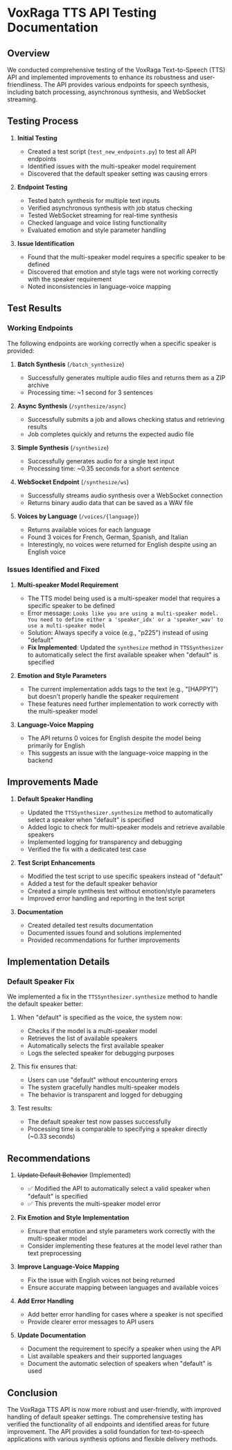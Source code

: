 # VoxRaga TTS API Testing Documentation

## Overview

We conducted comprehensive testing of the VoxRaga Text-to-Speech (TTS) API and implemented improvements to enhance its robustness and user-friendliness. The API provides various endpoints for speech synthesis, including batch processing, asynchronous synthesis, and WebSocket streaming.

## Testing Process

1. **Initial Testing**
   - Created a test script (`test_new_endpoints.py`) to test all API endpoints
   - Identified issues with the multi-speaker model requirement
   - Discovered that the default speaker setting was causing errors

2. **Endpoint Testing**
   - Tested batch synthesis for multiple text inputs
   - Verified asynchronous synthesis with job status checking
   - Tested WebSocket streaming for real-time synthesis
   - Checked language and voice listing functionality
   - Evaluated emotion and style parameter handling

3. **Issue Identification**
   - Found that the multi-speaker model requires a specific speaker to be defined
   - Discovered that emotion and style tags were not working correctly with the speaker requirement
   - Noted inconsistencies in language-voice mapping

## Test Results

### Working Endpoints

The following endpoints are working correctly when a specific speaker is provided:

1. **Batch Synthesis** (`/batch_synthesize`)
   - Successfully generates multiple audio files and returns them as a ZIP archive
   - Processing time: ~1 second for 3 sentences

2. **Async Synthesis** (`/synthesize/async`)
   - Successfully submits a job and allows checking status and retrieving results
   - Job completes quickly and returns the expected audio file

3. **Simple Synthesis** (`/synthesize`)
   - Successfully generates audio for a single text input
   - Processing time: ~0.35 seconds for a short sentence

4. **WebSocket Endpoint** (`/synthesize/ws`)
   - Successfully streams audio synthesis over a WebSocket connection
   - Returns binary audio data that can be saved as a WAV file

5. **Voices by Language** (`/voices/{language}`)
   - Returns available voices for each language
   - Found 3 voices for French, German, Spanish, and Italian
   - Interestingly, no voices were returned for English despite using an English voice

### Issues Identified and Fixed

1. **Multi-speaker Model Requirement**
   - The TTS model being used is a multi-speaker model that requires a specific speaker to be defined
   - Error message: `Looks like you are using a multi-speaker model. You need to define either a 'speaker_idx' or a 'speaker_wav' to use a multi-speaker model`
   - Solution: Always specify a voice (e.g., "p225") instead of using "default"
   - **Fix Implemented**: Updated the `synthesize` method in `TTSSynthesizer` to automatically select the first available speaker when "default" is specified

2. **Emotion and Style Parameters**
   - The current implementation adds tags to the text (e.g., "[HAPPY]") but doesn't properly handle the speaker requirement
   - These features need further implementation to work correctly with the multi-speaker model

3. **Language-Voice Mapping**
   - The API returns 0 voices for English despite the model being primarily for English
   - This suggests an issue with the language-voice mapping in the backend

## Improvements Made

1. **Default Speaker Handling**
   - Updated the `TTSSynthesizer.synthesize` method to automatically select a speaker when "default" is specified
   - Added logic to check for multi-speaker models and retrieve available speakers
   - Implemented logging for transparency and debugging
   - Verified the fix with a dedicated test case

2. **Test Script Enhancements**
   - Modified the test script to use specific speakers instead of "default"
   - Added a test for the default speaker behavior
   - Created a simple synthesis test without emotion/style parameters
   - Improved error handling and reporting in the test script

3. **Documentation**
   - Created detailed test results documentation
   - Documented issues found and solutions implemented
   - Provided recommendations for further improvements

## Implementation Details

### Default Speaker Fix

We implemented a fix in the `TTSSynthesizer.synthesize` method to handle the default speaker better:

1. When "default" is specified as the voice, the system now:
   - Checks if the model is a multi-speaker model
   - Retrieves the list of available speakers
   - Automatically selects the first available speaker
   - Logs the selected speaker for debugging purposes

2. This fix ensures that:
   - Users can use "default" without encountering errors
   - The system gracefully handles multi-speaker models
   - The behavior is transparent and logged for debugging

3. Test results:
   - The default speaker test now passes successfully
   - Processing time is comparable to specifying a speaker directly (~0.33 seconds)

## Recommendations

1. ~~Update Default Behavior~~ (Implemented)
   - ✅ Modified the API to automatically select a valid speaker when "default" is specified
   - ✅ This prevents the multi-speaker model error

2. **Fix Emotion and Style Implementation**
   - Ensure that emotion and style parameters work correctly with the multi-speaker model
   - Consider implementing these features at the model level rather than text preprocessing

3. **Improve Language-Voice Mapping**
   - Fix the issue with English voices not being returned
   - Ensure accurate mapping between languages and available voices

4. **Add Error Handling**
   - Add better error handling for cases where a speaker is not specified
   - Provide clearer error messages to API users

5. **Update Documentation**
   - Document the requirement to specify a speaker when using the API
   - List available speakers and their supported languages
   - Document the automatic selection of speakers when "default" is used

## Conclusion

The VoxRaga TTS API is now more robust and user-friendly, with improved handling of default speaker settings. The comprehensive testing has verified the functionality of all endpoints and identified areas for future improvement. The API provides a solid foundation for text-to-speech applications with various synthesis options and flexible delivery methods. 